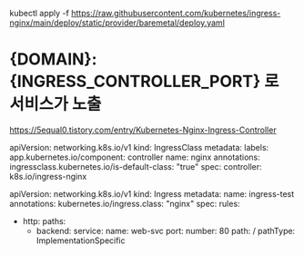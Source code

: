 kubectl apply -f https://raw.githubusercontent.com/kubernetes/ingress-nginx/main/deploy/static/provider/baremetal/deploy.yaml 
# {DOMAIN}:{INGRESS_CONTROLLER_PORT} 로 서비스가 노출


https://5equal0.tistory.com/entry/Kubernetes-Nginx-Ingress-Controller


apiVersion: networking.k8s.io/v1
kind: IngressClass
metadata:
  labels:
    app.kubernetes.io/component: controller
  name: nginx
  annotations:
    ingressclass.kubernetes.io/is-default-class: "true"
spec:
  controller: k8s.io/ingress-nginx












apiVersion: networking.k8s.io/v1
kind: Ingress
metadata:
  name: ingress-test
  annotations:
    kubernetes.io/ingress.class: "nginx"
spec:
  rules:
  - http:
      paths:
      - backend:
          service:
            name: web-svc
            port:
              number: 80
        path: /
        pathType: ImplementationSpecific

